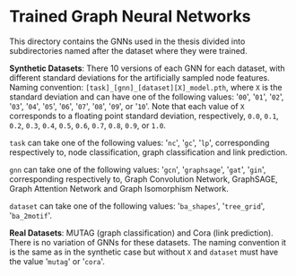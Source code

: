 # Trained Graph Neural Networks

This directory contains the GNNs used in the thesis divided into subdirectories named after the dataset where they were trained.

**Synthetic Datasets**: There 10 versions of each GNN for each dataset, with different standard deviations for the artificially sampled node features. Naming convention: `[task]_[gnn]_[dataset][X]_model.pth`, where `X` is the standard deviation and can have one of the following values: '`00`', '`01`', '`02`', '`03`', '`04`', '`05`', '`06`', '`07`', '`08`', '`09`', or '`10`'. Note that each value of `X` corresponds to a floating point standard deviation, respectively, `0.0`, `0.1`, `0.2`, `0.3`, `0.4`, `0.5`, `0.6`, `0.7`, `0.8`, `0.9`, or `1.0`.

`task` can take one of the following values: '`nc`', '`gc`', '`lp`', corresponding respectively to, node classification, graph classification and link prediction.

`gnn` can take one of the following values: '`gcn`', '`graphsage`', '`gat`', '`gin`', corresponding respectively to, Graph Convolution Network, GraphSAGE, Graph Attention Network and Graph Isomorphism Network.

`dataset` can take one of the following values: '`ba_shapes`', '`tree_grid`', '`ba_2motif`'.

**Real Datasets**: MUTAG (graph classification) and Cora (link prediction). There is no variation of GNNs for these datasets. The naming convention it is the same as in the synthetic case but without `X` and `dataset` must have the value '`mutag`' or '`cora`'.

